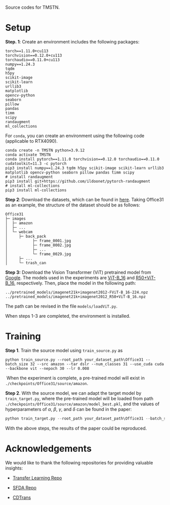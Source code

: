 Source codes for TMSTN.

# Setup

**Step. 1**: Create an environment includes the following packages: 

```
torch==1.11.0+cu113
torchvision==0.12.0+cu113
torchaudio==0.11.0+cu113
numpy==1.24.3
tqdm
h5py
scikit-image
scikit-learn
urllib3
matplotlib
opencv-python
seaborn
pillow
pandas
timm
scipy
randaugment
ml_collections
```

For ``conda``, you can create an environment using the following code (applicable to RTX4090).

```
conda create -n TMSTN python=3.9.12
conda activate TMSTN
conda install pytorch==1.11.0 torchvision==0.12.0 torchaudio==0.11.0 cudatoolkit=11.3 -c pytorch
pip3 install numpy==1.24.3 tqdm h5py scikit-image scikit-learn urllib3 matplotlib opencv-python seaborn pillow pandas timm scipy
# install randaugment
pip3 install git+https://github.com/ildoonet/pytorch-randaugment
# install ml-collections
pip3 install ml-collections
```

**Step 2**: Download the datasets, which can be found in [here](https://github.com/jindongwang/transferlearning/tree/master/data). Taking Office31 as an example, the structure of the dataset should be as follows:

```
Office31  
├─ images 
│  ├─ amazon
│  ├─ ...
│  └─ webcam
│     ├─ back_pack
│     		├─ frame_0001.jpg
│     		├─ frame_0002.jpg
│     		├─ ...
│     		└─ frame_0029.jpg
│     ├─ ...
│     └─ trash_can
```

**Step 3:** Download the Vision Transformer (ViT) pretrained model from [Google](https://github.com/jeonsworld/ViT-pytorch?tab=readme-ov-file). The models used in the experiments are [ViT-B_16](https://storage.googleapis.com/vit_models/imagenet21k%2Bimagenet2012/ViT-B_16.npz) and [R50+ViT-B_16](https://storage.googleapis.com/vit_models/imagenet21k%2Bimagenet2012/R50%2BViT-B_16.npz), respectively. Then, place the model in the following path:

```
../pretrained_models/imagenet21k+imagenet2012-FViT-B_16-224.npz
../pretrained_models/imagenet21k+imagenet2012_R50+ViT-B_16.npz
```

The path can be revised in the file ```models/loadViT.py```.

When steps 1-3 are completed, the environment is installed.

# Training

**Step 1**.  Train the source model using ```train_source.py``` as

```
python train_source.py --root_path your_dataset_path\Office31 --batch_size 32 --src amazon --tar dslr --num_classes 31 --use_cuda cuda --backbone vit --nepoch 30 --lr 0.008
```

​	When the experiment is complete, a pre-trained model will exist in ```./checkpoints/Office31/source/amazon```.

**Step 2**. With the source model, we can adapt the target model by ```train_target.py```, where the pre-trained model will be loaded from path ```./checkpoints/Office31/source/amazon/model_best.pkl```, and the values of hyperparameters of $\alpha$, $\beta$, $\gamma$, and $\delta$ can be found in the paper:

```python
python train_target.py --root_path your_dataset_path\Office31 --batch_size 32 --src amazon --tar dslr --num_classes 31 --use_cuda cuda --backbone vit --nepoch 30 --lr 0.008
```

With the above steps, the results of the paper could be reproduced.

# Acknowledgements

We would like to thank the following repositories for providing valuable insights: 

- [Transfer Learning Repo](https://github.com/jindongwang/transferlearning)

- [SFDA Repo](https://github.com/tntek/source-free-domain-adaptation)

- [CDTrans](https://github.com/CDTrans/CDTrans)



